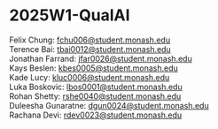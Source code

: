 # 2025W1-QualAI
Felix Chung: fchu006@student.monash.edu\
Terence Bai: tbai0012@student.monash.edu\
Jonathan Farrand: jfar0026@student.monash.edu\
Kays Beslen: kbes0005@student.monash.edu\
Kade Lucy: kluc0006@student.monash.edu\
Luka Boskovic: lbos0001@student.monash.edu\
Rohan Shetty: rshe0040@student.monash.edu\
Duleesha Gunaratne: dgun0024@student.monash.edu\
Rachana Devi: rdev0023@student.monash.edu